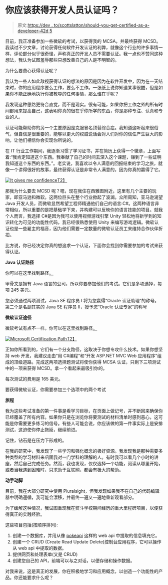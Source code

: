 # 你应该获得开发人员认证吗？

> 原文:[https://dev . to/scottslatton/should-you-get-certified-as-a-developer-42d 5](https://dev.to/scottslatton/should-you-get-certified-as-a-developer-42d5)

目前，我正准备参加一些微软的考试，以获得我的 MCSA，并最终获得 MCSD。我读过不少文章，讨论获得任何软件开发认证的利弊，就像这个行业的许多事情一样，评论部分似乎很奇怪，声称真正的开发人员不需要认证。我一点也不赞同这种想法，我认为试图羞辱那些只想改善自己的人是不明智的。

为什么要费心获得认证呢？

我认为一些人如此敌视获得认证的想法的原因是因为在软件开发中，因为在一天结束时，你的应用程序要么工作，要么不工作。一张纸上说你知道某事很酷，但是如果你不能正确地执行你被教导的任何事情，那么谁在乎呢？

我发现这种思路更符合直觉，而不是现实。很有可能，如果你把工作之外的所有时间都用来提高自己，这表明你真的很在乎你所学的东西，你是那种专注、认真和专业的人。

认证可能帮助你的另一个主要原因是克服冒名顶替综合症。我知道这听起来很俗气，但自信是很重要的，能够以更大的权威说话会对人们对你的信任产生巨大的影响，让他们相信你会实现你所说的。

在 IT 行业工作期间，我逐渐习惯了学习证书，并在简历上获得一个徽章，上面写着:“我肯定知道这个东西。我奉献了自己的时间去深入这个课题，赚到了一些证明我知道这个东西的东西。”。老实说，我喜欢以令人满意的回报结束的学习之旅，就像一个讲得很好的故事，最终获得认证是非常令人满意的，因为你真的赢得了它。

[![It gives me confidence](../Images/3813dc0dbeaffd31107ed18774bd2822.png)T2】](https://res.cloudinary.com/practicaldev/image/fetch/s--iGtWe5R1--/c_limit%2Cf_auto%2Cfl_progressive%2Cq_66%2Cw_880/https://i1.wp.com/78.media.tumblr.com/688ca5861d237ad9a59fe42d34cb1b58/tumblr_p9m2m9QkL71rc44lao1_400.gif%3Fzoom%3D2%26w%3D605%26ssl%3D1)

那我为什么要去 MCSD 呢？嗯，现在我住在西雅图附近，这里有几个主要的玩家，即亚马逊和微软。这两位巨头在整个行业掀起了波澜。众所周知，亚马逊渴望 Java 开发人员，而微软显然希望工程师精通他们自己的语言:C#。这两种语言非常相似，所以重要的是把基础学下来，并构建可以反映你的语言技能的项目。就我个人而言，我选择 C#是因为我可以使用视频游戏引擎 Unity 轻松地将新学到的知识转化为可见的功能性代码，我已经很熟悉使用 Unity 来编写游戏逻辑。微软认证也是一些雇主的福音，因为他们需要一定数量的微软认证员工来维持合作伙伴折扣。

比方说，你已经决定你真的想追求一个认证，下面你会找到你需要参加的考试来获得认证。

**Java 认证路径**

你可以在这里找到路径[。](https://education.oracle.com/oracle-certified-professional-java-se-11-developer/trackp_815)

甲骨文是拥有 Java 语言的公司，所以你要参加他们的考试。它们是多项选择，每项 245 美元。

您必须通过两项测试，Java SE 程序员 I 将为您赢得“Oracle 认证助理”的称号。第二个是名副其实的 Java SE 程序员 II，授予您“Oracle 认证专家”的称号

**微软认证途径**

微软考试有点不一样。你可以在这里找到路径[。](https://www.microsoft.com/en-us/learning/mcsd-app-builder-certification.aspx)

[![Microsoft Certification Path](../Images/ad030af4548abefed6e932f81855a10e.png)T2】](https://res.cloudinary.com/practicaldev/image/fetch/s--3PA7NvLq--/c_limit%2Cf_auto%2Cfl_progressive%2Cq_auto%2Cw_880/https://i.imgur.com/NZVo1Fl.png)

正如你所看到的，它们有一个分支路径，这取决于你想专攻什么技术。如果你想坚持 web 开发，我建议走由“用 C#编程”和“开发 ASP.NET MVC Web 应用程序”组成的顶级道路。完成这两项选择题测试将使你获得 MCSA 认证，只剩下三项测试中的一项来获得 MCSD。拿一个看起来最吸引你的。

每次测试的费用是 165 美元。

要获得微软认证，你需要参加三个选项中的两个考试

**旅程**

我为这些考试准备的第一件事是看学习目标，在页面上做记号，并不断回来确保你已经覆盖了所有内容。如果你只是在浏览你将要测试的材料清单时感到恶心，这可能是你需要更多练习的信号。有些人可能会说，你应该做的第一件事实际上是安排测试，这迫使你停止拖延，继续前进。

记住，钻石是在压力下形成的。

在我的研究中，我发现了一些学习和强化概念的极好资源。我发现我是那种需要多种类型的学习材料来巩固我对一门学科的理解的人。有时我可以看几个小时的讲座，然后自己完成任务。然而，我也发现，仅仅选择一个功能，阅读从哪里开始，或者当我遇到困难时，只求助于互联网，都会有极大的帮助。

**动手动脚**

目前，我在大部分研究中使用 Pluralsight，但我发现如果我不在自己的代码编辑器中明确遵循，我可能会漂移，并最终一遍又一遍地重新观看部分。

为了缓解这种情况，我试图重现我在熨斗学校期间经历的重大里程碑项目，以便获得真正的实践经验。

这些项目包括(按顺序排列):

1.  创建一个数据库，并用从像 [pokeapi](https://pokeapi.co/) 这样的 web api 中提取的信息填充它。
2.  创建一个 CRUD (Create Read Update Delete)控制台应用程序，它可以操作从 web api 中提取的数据。
3.  提供网页和处理表单(又是 CRUD)
4.  创建您自己的 API，前端可以与之对话，以便存储和操作数据。

对我来说，这是真正的发展，你在积极地学习和应用概念，以创造一个功能性的产品。你还能要求什么呢？